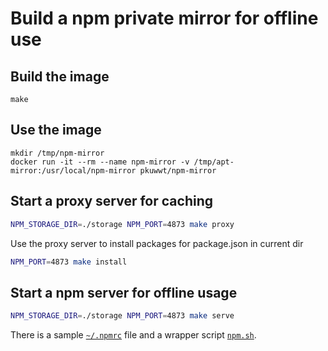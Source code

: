 # Build a npm private mirror for offline use

## Build the image

```
make
```

## Use the image

```
mkdir /tmp/npm-mirror
docker run -it --rm --name npm-mirror -v /tmp/apt-mirror:/usr/local/npm-mirror pkuwwt/npm-mirror
```

## Start a proxy server for caching

```bash
NPM_STORAGE_DIR=./storage NPM_PORT=4873 make proxy
```

Use the proxy server to install packages for package.json in current dir

```bash
NPM_PORT=4873 make install
```

## Start a npm server for offline usage

```bash
NPM_STORAGE_DIR=./storage NPM_PORT=4873 make serve
```

There is a sample [`~/.npmrc`](./my_npmrc) file and a wrapper script [`npm.sh`](./npm.sh).

